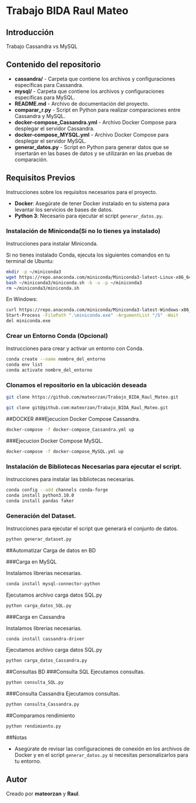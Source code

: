 # Trabajo BIDA Raul Mateo

## Introducción

Trabajo Cassandra vs MySQL

## Contenido del repositorio

- **cassandra/** - Carpeta que contiene los archivos y configuraciones específicas para Cassandra.
- **mysql/** - Carpeta que contiene los archivos y configuraciones específicas para MySQL.
- **README.md** - Archivo de documentación del proyecto.
- **comparar_r.py** - Script en Python para realizar comparaciones entre Cassandra y MySQL.
- **docker-compose_Cassandra.yml** - Archivo Docker Compose para desplegar el servidor Cassandra.
- **docker-compose_MYSQL.yml** - Archivo Docker Compose para desplegar el servidor MySQL.
- **generar_datos.py** - Script en Python para generar datos que se insertarán en las bases de datos y se utilizarán en las pruebas de comparación.

## Requisitos Previos

Instrucciones sobre los requisitos necesarios para el proyecto.

- **Docker**: Asegúrate de tener Docker instalado en tu sistema para levantar los servicios de bases de datos.
- **Python 3**: Necesario para ejecutar el script `generar_datos.py`.

### Instalación de Miniconda(Si no lo tienes ya instalado)

Instrucciones para instalar Miniconda.

Si no tienes instalado Conda, ejecuta los siguientes comandos en tu terminal de Ubuntu:

```bash
mkdir -p ~/miniconda3
wget https://repo.anaconda.com/miniconda/Miniconda3-latest-Linux-x86_64.sh -O ~/miniconda3/miniconda.sh
bash ~/miniconda3/miniconda.sh -b -u -p ~/miniconda3
rm ~/miniconda3/miniconda.sh
```
En Windows:
```bash
curl https://repo.anaconda.com/miniconda/Miniconda3-latest-Windows-x86_64.exe -o miniconda.exe
Start-Process -FilePath ".\miniconda.exe" -ArgumentList "/S" -Wait
del miniconda.exe
```

### Crear un Entorno Conda (Opcional)

Instrucciones para crear y activar un entorno con Conda.

```bash
conda create --name nombre_del_entorno 
conda env list
conda activate nombre_del_entorno
```
### Clonamos el repositorio en la ubicación deseada

```bash
git clone https://github.com/mateorzan/Trabajo_BIDA_Raul_Mateo.git
```
```bash
git clone git@github.com:mateorzan/Trabajo_BIDA_Raul_Mateo.git
```
##DOCKER
###Ejecucion Docker Compose Cassandra.

```bash
docker-compose -f docker-compose_Cassandra.yml up
```
###Ejecucion Docker Compose MySQL.

```bash
docker-compose -f docker-compose_MySQL.yml up
```

### Instalación de Bibliotecas Necesarias para ejecutar el script.

Instrucciones para instalar las bibliotecas necesarias.
```bash
conda config --add channels conda-forge
conda install python3.10.0
conda install pandas faker
```
### Generación del Dataset.

Instrucciones para ejecutar el script que generará el conjunto de datos.

```bash
python generar_dataset.py
```

##Automatizar Carga de datos en BD

###Carga en MySQL

Instalamos librerias necesarias.
```bash
conda install mysql-connector-python
```
Ejecutamos archivo carga datos SQL.py

```bash
python carga_datos_SQL.py
```

###Carga en Cassandra

Instalamos librerias necesarias.
```bash
conda install cassandra-driver
```
Ejecutamos archivo carga datos SQL.py

```bash
python carga_datos_Cassandra.py
```

##Consultas BD
###Consulta SQL
Ejecutamos consultas.

```bash
python consulta_SQL.py
```
###Consulta Cassandra
Ejecutamos consultas.

```bash
python consulta_Cassandra.py
```

##Comparamos rendimiento

```bash
python rendimiento.py
```
##Notas

- Asegúrate de revisar las configuraciones de conexión en los archivos de Docker y en el script `generar_datos.py` si necesitas personalizarlos para tu entorno.

## Autor

Creado por **mateorzan** y **Raul**.
